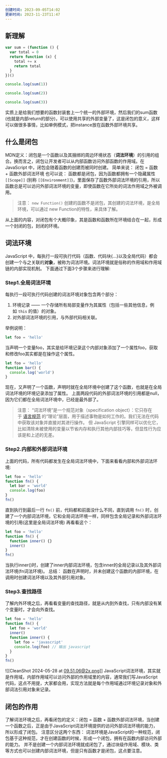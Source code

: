 ```yaml
---
创建时间: 2023-09-05T14:02
更新时间: 2023-11-23T11:47
---
```

## 新理解
```js
var sum = (function () {
  var total = 0
  return function (x) {
    total += x
    return total
  }
})()

console.log(sum(1))

console.log(sum(2))

console.log(sum(3))
```
实质上是给我们想要的函数封装套上一个统一的外部环境，然后我们的sum函数(也就是内部return的部分)，可以使用共享的外部变量了，这是闭包的意义，这样可以做很多事情，比如单例模式，把instance放在函数外部环境共享。
## 什么是闭包
MDN定义：闭包是一个函数以及其捆绑的周边环境状态（**词法环境**）的引用的组合。换而言之，闭包让开发者可以从内部函数访问外部函数的作用域。在 JavaScript 中，闭包会随着函数的创建而被同时创建。
简单来说：
	闭包 = 函数 + 函数外部词法环境
也可以说：
	函数都是闭包，因为函数都拥有一个隐藏属性 `[[Scope]]` (别称 `[[Environment]]`)，里面保存了函数外部词法环境的引用，所以函数总是可以访问外部词法环境的变量，即使函数在它所处的词法作用域之外被调用。
	
 > 注意： `new Function()` 创建的函数不是闭包，其创建的词法环境，是全局环境，可以通过 new Function的特性，来具体了解。
 
 从上面的内容，对闭包有个大概印象，其是函数和函数所在环境结合在一起，形成一个封闭的包，封闭的环境。
## 词法环境 
JavaScript 中，每执行一段可执行代码（函数、代码块{...}以及全局代码）都会创建一个与之关联的**对象**，被称为词法环境。词法环境就是俗称的作用域和作用域链的内部实现机制。
下面通过下面3个步骤来进行理解:
### Step1.全局词法环境
每执行一段可执行代码创建的词法环境对象包含两个部分：
1. 环境记录 —— 一个存储所有局部变量作为其属性（包括一些其他信息，例如 `this` 的值）的对象。
2. 对外部词法环境的引用，与外部代码相关联。

举例说明：
```js
let foo = 'hello'
```
当声明一个变量foo，其实是给环境记录这个内部对象添加了一个属性foo，获取和修改foo其实都是在操作这个属性。
```js
let foo = 'hello'
function bar() {
  console.log('world')
}
```
现在，又声明了一个函数，声明时就在全局环境中创建了这个函数，也就是在全局词法环境的环境记录添加了属性。
上面两段代码的外部词法环境的引用都是null，因为它们都在全局词法环境中，已经是最外部了。
> 注意：
>“词法环境”是一个规范对象（specification object）：它只存在于 [语言规范](https://tc39.es/ecma262/#sec-lexical-environments) 的“理论”层面，用于描述事物是如何工作的。我们无法在代码中获取该对象并直接对其进行操作。
>但 JavaScript 引擎同样可以优化它，比如清除未被使用的变量以节省内存和执行其他内部技巧等，但显性行为应该是和上述的无差。

### Step2.内部和外部词法环境
上面的代码，所有代码都发生在全局词法环境中，下面来看看内部和外部词法环境:
```js
let foo = 'hello'
function fn() {
  let bar = 'world'
  console.log(foo)
}
fn()
```
直到执行到最后一行 `fn()` 前，代码都和前面没什么不同，直到调用 `fn()` 时，创建了一个内部词法环境，它和全局词法环境一样，同样包含全局记录和外部词法环境的引用(这里是全局词法环境)
再看看这个：
```js
let foo = 'hello'
function fn() {
  function inner() {}
  inner()
}
fn()
```
当执行inner()时，创建了inner内部词法环境，包含inner的全局记录以及其外部词法环境(fn词法环境)。
总结：
函数在声明时，并未创建这个函数的内部环境，在调用时创建词法环境以及其外部引用对象。
### Step3.查找路径
了解内外环境之后，再看看变量的查找路径，就是从内到外查找，只有内部没有某个变量时，才会向外查找。
```js
let foo = 'hello'
function fn() {
  let foo = 'world'
  inner()
  function inner() {
    let foo = 'javascript'
    console.log(foo) // 输出 javascript
  }
}
fn()
```
![[CleanShot 2024-05-28 at 09.51.06@2x.png]]
JavaScript词法环境，其实就是作用域，内部作用域可以访问外部的作用域里的内容，通常我们写JavaScript代码，这点不用提，大家都会用，实现方法就是每个作用域通过环境记录对象和外部词法引用对象来记录。
## 闭包的作用
了解词法环境之后，再看闭包的定义：闭包 = 函数 + 函数外部词法环境，当创建一个函数之后，正是由于JavaScript词法环境提供的访问外部词法环境的能力，所以形成了闭包。
注意区分这两个东西：
词法环境是JavaScript的一种规范，闭包基于这种规范，才在创建函数的时候，形成一个闭包，拥有在函数内部访问外部的能力。
并不是创建一个内部词法环境就成闭包了，通过块级作用域、模块、类等方式也可以创建内部词法环境，但是只有函数才是闭包，这点要注意。







